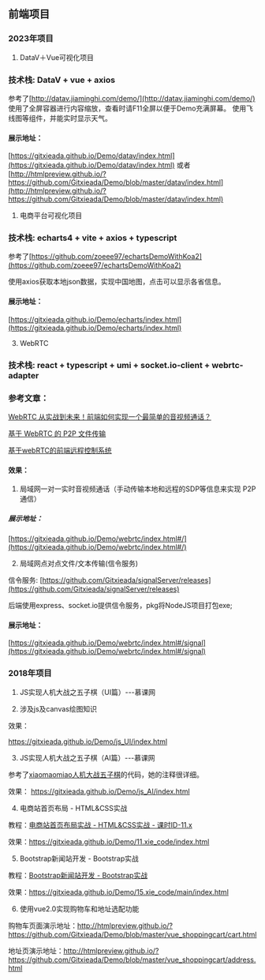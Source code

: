 ## 前端项目

### 2023年项目
1. DataV＋Vue可视化项目
### 技术栈: DataV + vue + axios

参考了[http://datav.jiaminghi.com/demo/](http://datav.jiaminghi.com/demo/)
　
使用了全屏容器进行内容缩放，查看时请F11全屏以便于Demo充满屏幕。
使用飞线图等组件，并能实时显示天气。

#### 展示地址：  
[https://gitxieada.github.io/Demo/datav/index.html](https://gitxieada.github.io/Demo/datav/index.html) 或者
[http://htmlpreview.github.io/?https://github.com/Gitxieada/Demo/blob/master/datav/index.html](http://htmlpreview.github.io/?https://github.com/Gitxieada/Demo/blob/master/datav/index.html)

1. 电商平台可视化项目
### 技术栈: echarts4 + vite + axios + typescript

参考了[https://github.com/zoeee97/echartsDemoWithKoa2](https://github.com/zoeee97/echartsDemoWithKoa2)

使用axios获取本地json数据，实现中国地图，点击可以显示各省信息。

#### 展示地址：  
[https://gitxieada.github.io/Demo/echarts/index.html](https://gitxieada.github.io/Demo/echarts/index.html)


3. WebRTC 
### 技术栈: react + typescript + umi + socket.io-client + webrtc-adapter

### 参考文章：

[WebRTC 从实战到未来！前端如何实现一个最简单的音视频通话？](https://juejin.cn/post/7165539003465531399#)

[基于 WebRTC 的 P2P 文件传输 ](https://juejin.cn/post/7171836076246433799)

[基于webRTC的前端远程控制系统](https://www.jianshu.com/p/ad0a7c463c79)


#### 效果： 
1. 局域网一对一实时音视频通话（手动传输本地和远程的SDP等信息来实现 P2P 通信）

##### 展示地址： 
[https://gitxieada.github.io/Demo/webrtc/index.html#/](https://gitxieada.github.io/Demo/webrtc/index.html#/)

2. 局域网点对点文件/文本传输(信令服务)

信令服务: [https://github.com/Gitxieada/signalServer/releases](https://github.com/Gitxieada/signalServer/releases) 

后端使用express、socket.io提供信令服务，pkg将NodeJS项目打包exe;

#### 展示地址： 
[https://gitxieada.github.io/Demo/webrtc/index.html#/signal](https://gitxieada.github.io/Demo/webrtc/index.html#/signal)


### 2018年项目
1. JS实现人机大战之五子棋（UI篇）---慕课网  

2. 涉及js及canvas绘图知识 

  效果： 

  https://gitxieada.github.io/Demo/js_UI/index.html

3. JS实现人机大战之五子棋（AI篇）---慕课网 

  参考了[xiaomaomiao人机大战五子棋](https://github.com/xiaomaomiao/xiaomaomiao.github.io)的代码，她的注释很详细。  

  效果： 
  https://gitxieada.github.io/Demo/js_AI/index.html

4. 电商站首页布局 - HTML&CSS实战 

  教程：[电商站首页布局实战 - HTML&CSS实战 - 课时ID-11.x](https://www.bilibili.com/video/av8710320/)  

  效果：https://gitxieada.github.io/Demo/11.xie_code/index.html 

5. Bootstrap新闻站开发 - Bootstrap实战  

  教程：[Bootstrap新闻站开发 - Bootstrap实战](https://www.bilibili.com/video/av10373326/)  

  效果：https://gitxieada.github.io/Demo/15.xie_code/main/index.html 

6. 使用vue2.0实现购物车和地址选配功能  

  购物车页面演示地址：http://htmlpreview.github.io/?https://github.com/Gitxieada/Demo/blob/master/vue_shoppingcart/cart.html

  地址页演示地址：http://htmlpreview.github.io/?https://github.com/Gitxieada/Demo/blob/master/vue_shoppingcart/address.html

